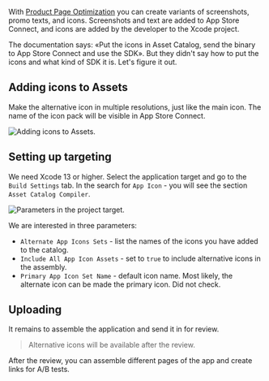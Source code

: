 With [Product Page Optimization](https://developer.apple.com/app-store/product-page-optimization/) you can create variants of screenshots, promo texts, and icons. Screenshots and text are added to App Store Connect, and icons are added by the developer to the Xcode project.

The documentation says: «Put the icons in Asset Catalog, send the binary to App Store Connect and use the SDK». But they didn't say how to put the icons and what kind of SDK it is. Let's figure it out.

## Adding icons to Assets

Make the alternative icon in multiple resolutions, just like the main icon. The name of the icon pack will be visible in App Store Connect.

![Adding icons to Assets.](https://cdn.sparrowcode.io/tutorials/product-page-optimization-alternative-icons/adding-icons-to-assets.png)

## Setting up targeting

We need Xcode 13 or higher. Select the application target and go to the `Build Settings` tab. In the search for `App Icon` - you will see the section `Asset Catalog Compiler`.

![Parameters in the project target.](https://cdn.sparrowcode.io/tutorials/product-page-optimization-alternative-icons/adding-settings-to-target.png)

We are interested in three parameters:

- `Alternate App Icons Sets` - list the names of the icons you have added to the catalog.
- `Include All App Icon Assets` - set to `true` to include alternative icons in the assembly.
- `Primary App Icon Set Name` - default icon name. Most likely, the alternate icon can be made the primary icon. Did not check.

## Uploading

It remains to assemble the application and send it in for review.

> Alternative icons will be available after the review.

After the review, you can assemble different pages of the app and create links for A/B tests.
